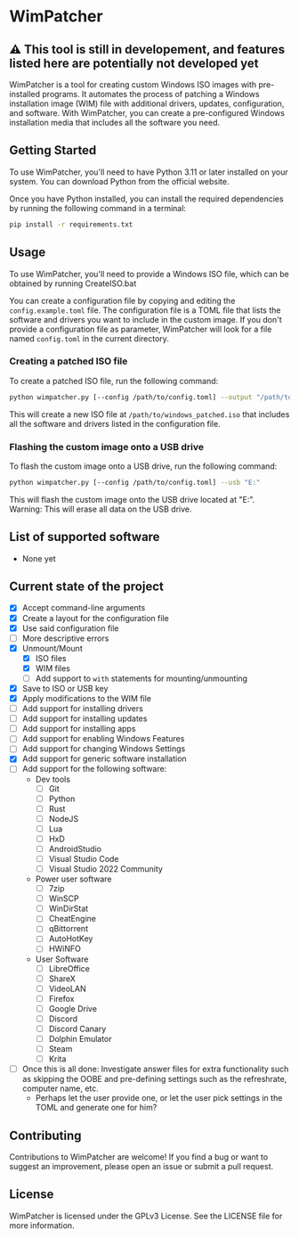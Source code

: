 # WimPatcher

## ⚠️ This tool is still in developement, and features listed here are potentially not developed yet

WimPatcher is a tool for creating custom Windows ISO images with pre-installed programs. It automates the process of patching a Windows installation image (WIM) file with additional drivers, updates, configuration, and software. With WimPatcher, you can create a pre-configured Windows installation media that includes all the software you need.

## Getting Started

To use WimPatcher, you'll need to have Python 3.11 or later installed on your system. You can download Python from the official website.

Once you have Python installed, you can install the required dependencies by running the following command in a terminal:

```bash
pip install -r requirements.txt
```

## Usage

To use WimPatcher, you'll need to provide a Windows ISO file, which can be obtained by running CreateISO.bat

You can create a configuration file by copying and editing the `config.example.toml` file. The configuration file is a TOML file that lists the software and drivers you want to include in the custom image. If you don't provide a configuration file as parameter, WimPatcher will look for a file named `config.toml` in the current directory.

### Creating a patched ISO file

To create a patched ISO file, run the following command:

```sh
python wimpatcher.py [--config /path/to/config.toml] --output "/path/to/windows_patched.iso"
```

This will create a new ISO file at `/path/to/windows_patched.iso` that includes all the software and drivers listed in the configuration file.

### Flashing the custom image onto a USB drive

To flash the custom image onto a USB drive, run the following command:

```sh
python wimpatcher.py [--config /path/to/config.toml] --usb "E:"
```

This will flash the custom image onto the USB drive located at "E:". Warning: This will erase all data on the USB drive.

## List of supported software

- None yet

## Current state of the project

- [x] Accept command-line arguments
- [x] Create a layout for the configuration file
- [x] Use said configuration file
- [ ] More descriptive errors
- [x] Unmount/Mount
  - [x] ISO files
  - [x] WIM files
  - [ ] Add support to `with` statements for mounting/unmounting
- [x] Save to ISO or USB key
- [x] Apply modifications to the WIM file
- [ ] Add support for installing drivers
- [ ] Add support for installing updates
- [ ] Add support for installing apps
- [ ] Add support for enabling Windows Features
- [ ] Add support for changing Windows Settings
- [x] Add support for generic software installation
- [ ] Add support for the following software:
  - Dev tools
    - [ ] Git
    - [ ] Python
    - [ ] Rust
    - [ ] NodeJS
    - [ ] Lua
    - [ ] HxD
    - [ ] AndroidStudio
    - [ ] Visual Studio Code
    - [ ] Visual Studio 2022 Community
  - Power user software
    - [ ] 7zip
    - [ ] WinSCP
    - [ ] WinDirStat
    - [ ] CheatEngine
    - [ ] qBittorrent
    - [ ] AutoHotKey
    - [ ] HWiNFO
  - User Software
    - [ ] LibreOffice
    - [ ] ShareX
    - [ ] VideoLAN
    - [ ] Firefox
    - [ ] Google Drive
    - [ ] Discord
    - [ ] Discord Canary
    - [ ] Dolphin Emulator
    - [ ] Steam
    - [ ] Krita
- [ ] Once this is all done: Investigate answer files for extra functionality such as skipping the OOBE and pre-defining settings such as the refreshrate, computer name, etc.
  - Perhaps let the user provide one, or let the user pick settings in the TOML and generate one for him?

## Contributing

Contributions to WimPatcher are welcome! If you find a bug or want to suggest an improvement, please open an issue or submit a pull request.

## License

WimPatcher is licensed under the GPLv3 License. See the LICENSE file for more information.
